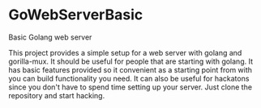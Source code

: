 # GoWebServerBasic
Basic Golang web server

This project provides a simple setup for a web server with golang and gorilla-mux. It should be useful for people that are starting with golang. It has basic features provided so it convenient as a starting point from with you can build functionality you need. It can also be useful for hackatons since you don't have to spend time setting up your server. Just clone the repository and start hacking.
